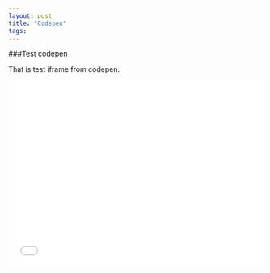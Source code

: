 ```yaml
---
layout: post
title: "Codepen"
tags:
---
```


###Test codepen 

That is test iframe from codepen.

<iframe height='368' scrolling='no' src='//codepen.io/ego/embed/yYoXMg/?height=368&theme-id=0&default-tab=result' frameborder='no' allowtransparency='true' allowfullscreen='true' style='width: 100%;'>
See the Pen <a href='http://codepen.io/ego/pen/yYoXMg/'>Material Design To-Do List</a> by egobrightan
</iframe>

<link href='http://mywebfont.appspot.com/css?font=yunghkio' rel='stylesheet' type='text/css'>
<link href='http://mywebfont.appspot.com/css?font=myanmar3' rel='stylesheet' type='text/css'>
<link href='http://mywebfont.appspot.com/css?font=padauk' rel='stylesheet' type='text/css'>
<link href='http://mywebfont.appspot.com/css?font=parabaik' rel='stylesheet' type='text/css'>
<link href='http://mywebfont.appspot.com/css?font=zawgyi' rel='stylesheet' type='text/css'>
<style>
p {
 .myanmar3 {
  font-family:"Masterpiece Uni Sans",Myanmar3;
  }
  .padauk {
  font-family:"Masterpiece Uni Sans",Padauk;
  }
  .zawgyi {
  font-family:Zawgyi-One;
  }
 .parabaik {
  font-family:"Masterpiece Uni Sans",Parabaik;
  }
}
</style>
